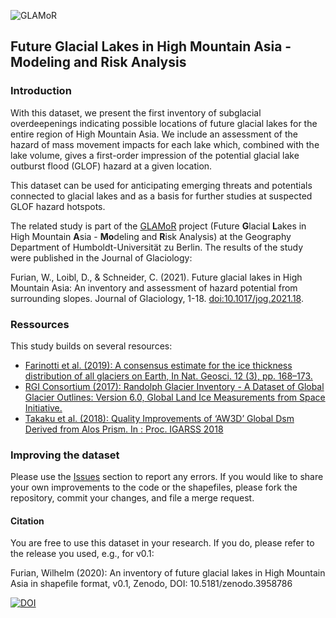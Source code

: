 ![GLAMoR](https://cryo-tools.org/wp-content/uploads/2020/07/GLAMoR-LOGO-400px.png)
## Future Glacial Lakes in High Mountain Asia - Modeling and Risk Analysis
### Introduction
With this dataset, we present the first inventory of subglacial overdeepenings 
indicating possible locations of future glacial lakes for the entire region of 
High Mountain Asia. We include an assessment of the hazard of 
mass movement impacts for each lake which, combined with the lake volume, 
gives a first-order impression of the potential glacial lake outburst flood (GLOF) 
hazard at a given location.

This dataset can be used for anticipating emerging threats and potentials 
connected to glacial lakes and as a basis for further studies at 
suspected GLOF hazard hotspots.

The related study is part of the [GLAMoR](https://hu.berlin/glamor) project 
(Future **G**lacial **L**akes in High Mountain **A**sia -
**Mo**deling and **R**isk Analysis) at the Geography Department of 
Humboldt-Universität zu Berlin. The results of the study were published in the Journal of Glaciology:

Furian, W., Loibl, D., & Schneider, C. (2021). 
Future glacial lakes in High Mountain Asia: 
An inventory and assessment of hazard potential from surrounding slopes. 
Journal of Glaciology, 1-18. [doi:10.1017/jog.2021.18](https://doi.org/10.1017/jog.2021.18).


### Ressources
This study builds on several resources:
- [Farinotti et al. (2019): A consensus estimate for the 
  ice thickness distribution of all glaciers on Earth, 
  In Nat. Geosci. 12 (3), pp. 168–173. 
  ](https://doi.org/10.1038/s41561-019-0300-3)
- [RGI Consortium (2017): Randolph Glacier Inventory - 
  A Dataset of Global Glacier Outlines: Version 6.0, 
  Global Land Ice Measurements from Space Initiative.
  ](https://doi.org/10.7265/N5-RGI-60)
- [Takaku et al. (2018): Quality Improvements of ‘AW3D’ 
  Global Dsm Derived from Alos Prism. In : Proc. IGARSS 
  2018](10.1109/IGARSS.2018.8518360)

### Improving the dataset
Please use the [Issues](https://github.com/cryotools/subglacial-overdeepenings/issues)
section to report any errors. If you would like to share your own improvements to the 
code or the shapefiles, please fork the repository, commit your changes, 
and file a merge request.

#### Citation
You are free to use this dataset in your research. If you do, 
please refer to the release you used, e.g., for v0.1:

Furian, Wilhelm (2020): An inventory of future glacial lakes in 
High Mountain Asia in shapefile format, v0.1, Zenodo, DOI: 10.5181/zenodo.3958786

[![DOI](https://zenodo.org/badge/281966062.svg)](https://zenodo.org/badge/latestdoi/281966062)